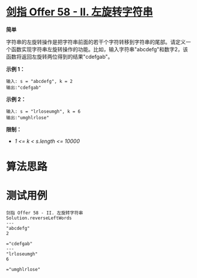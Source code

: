 # [剑指 Offer 58 - II. 左旋转字符串][cnTitle]

**简单**

字符串的左旋转操作是把字符串前面的若干个字符转移到字符串的尾部。请定义一个函数实现字符串左旋转操作的功能。比如，输入字符串"abcdefg"和数字2，该函数将返回左旋转两位得到的结果"cdefgab"。



**示例 1：** 

```
输入: s = "abcdefg", k = 2
输出:"cdefgab"

```

**示例 2：** 

```
输入: s = "lrloseumgh", k = 6
输出:"umghlrlose"

```



**限制：** 

-  *1 <= k < s.length <= 10000* 




# 算法思路

# 测试用例
```
剑指 Offer 58 - II. 左旋转字符串
Solution.reverseLeftWords
---
"abcdefg"
2

="cdefgab"
---
"lrloseumgh"
6

="umghlrlose"
```

[cnTitle]: https://leetcode-cn.com/problems/zuo-xuan-zhuan-zi-fu-chuan-lcof/
